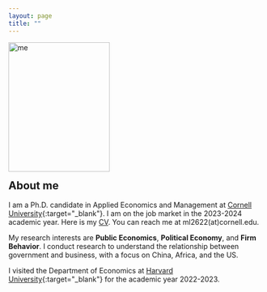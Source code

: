 ```yaml
---
layout: page
title: ""
---
```


<p><img src="https://mengwei-lin.github.io/lin_photo.JPG" alt="me" align="left" style="width:200px;height:256px;padding:0px"></p>

<br>
<br>
<br>
<br>
<br>
<br>
<br>
<br>
<br>
<br>
<br>
<p style="clear: both;"> </p> 
  
## About me
I am a Ph.D. candidate in Applied Economics and Management at [Cornell University](https://www.cornell.edu/){:target="_blank"}. I am on the job market in the 2023-2024 academic year. Here is my [CV](lin_cv.pdf). You can reach me at ml2622(at)cornell.edu.

My research interests are **Public Economics**, **Political Economy**, and **Firm Behavior**. I conduct research to understand the relationship between government and business, with a focus on China, Africa, and the US.

I visited the Department of Economics at [Harvard University](https://www.harvard.edu/){:target="_blank"} for the academic year 2022-2023.
